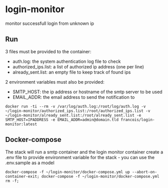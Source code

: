 # login-monitor
monitor successfull login from unknown ip

## Run
3 files must be provided to the container:
- auth.log: the system authentication log file to check
- authorized_ips.list: a list of authorized ip address (one per line)
- already_sent.list: an empty file to keep track of found ips

2 environment variables must also be provided:
- SMTP_HOST: the ip address or hostname of the smtp server to be used
- EMAIL_ADDR: the email address to send the notification to

```
docker run -ti --rm -v /var/log/auth.log:/root/log/auth.log -v ~/login-monitor/authorized_ips.list:/root/authorized_ips.list -v ~/login-monitor/already_sent.list:/root/already_sent.list -e SMTP_HOST=IPADDRESS -e EMAIL_ADDR=admin@domain.tld francois/login-monitor:latest
```

## Docker-compose
The stack will run a smtp container and the login monitor container
create a .env file to provide environment variable for the stack - you can use the .env.sample as a model

```
docker-compose -f ~/login-monitor/docker-compose.yml up --abort-on-container-exit; docker-compose -f ~/login-monitor/docker-compose.yml rm -f;
```
